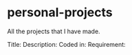 # personal-projects

All the projects that I have made.

Title:
Description:
Coded in:
Requirement:
